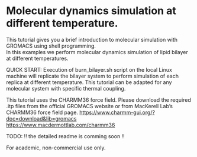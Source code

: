 # Molecular dynamics simulation at different temperature.
	
This tutorial gives you a brief introduction to molecular simulation with GROMACS using shell programming.  
In this examples we perform molecular dynamics simulation of lipid bilayer at different temperatures. 

QUICK START: Execution of burn_bilayer.sh script on the local Linux machine will replicate the bilayer system to perform simulation of each replica at different temperature.
This tutorial can be adapted for any molecular system with specific thermal coupling.

This tutorial uses the CHARMM36 force field. Please download the required .itp files from the official GROMACS website or from MacKerell Lab’s CHARMM36 force field page.
https://www.charmm-gui.org/?doc=download&lib=gromacs  
https://www.macdermottlab.com/charmm36  

TODO: !! the detailed readme is comming soon !!


For academic, non-commercial use only. 
